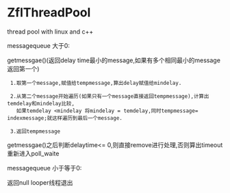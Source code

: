 # ZflThreadPool
thread pool with linux and c++

messagequeue 大于0:

  getmessgae()(返回delay time最小的message,如果有多个相同最小的message返回第一个)
  
     1.取第一个message,赋值给tempmessage,算出delay赋值给mindelay.
     
     2.从第二个message开始遍历(如果只有一个message直接返回tempmessage),计算出temdelay和mindelay比较,
       如果temdelay <mindelay 将mindelay = temdelay,同时tempmessage= indexmessage;就这样遍历到最后一个message.
       
     3.返回tempmessage
     
   getmessgae()之后判断delaytime<= 0,则直接remove进行处理,否则算出timeout重新进入poll_waite    
   

messagequeue 小于等于0:

返回null looper线程退出

